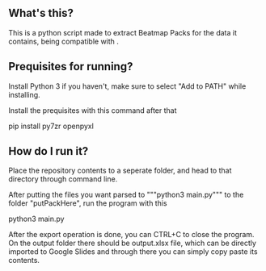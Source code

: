 ## What's this?

This is a python script made to extract Beatmap Packs for the data it contains, being compatible with . 

## Prequisites for running?

Install Python 3 if you haven't, make sure to select "Add to PATH" while installing. 

Install the prequisites with this command after that

pip install py7zr openpyxl

## How do I run it?

Place the repository contents to a seperate folder, and head to that directory through command line.

After putting the files you want parsed to """python3 main.py""" to the folder "putPackHere", run the program with this

python3 main.py

After the export operation is done, you can CTRL+C to close the program. On the output folder there should be output.xlsx file, which can be directly imported to Google Slides and through there you can simply copy paste its contents. 
